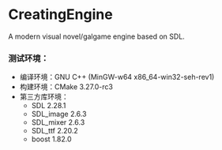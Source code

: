 # CreatingEngine
A modern visual novel/galgame engine based on SDL.

### 测试环境：

- 编译环境：GNU C++ (MinGW-w64 x86_64-win32-seh-rev1)
- 构建环境：CMake 3.27.0-rc3
- 第三方库环境：
  - SDL 2.28.1
  - SDL_image 2.6.3
  - SDL_mixer 2.6.3
  - SDL_ttf 2.20.2
  - boost 1.82.0
